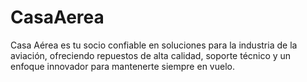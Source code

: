 # CasaAerea
Casa Aérea es tu socio confiable en soluciones para la industria de la aviación, ofreciendo repuestos de alta calidad, soporte técnico y un enfoque innovador para mantenerte siempre en vuelo.
